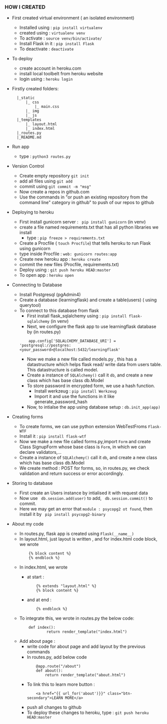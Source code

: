 ### HOW I CREATED 
- First created virtual environment ( an isolated environment)
  - Installed using : ``` pip install virtualenv ```
  - created using : ``` virtualenv venv ```
  - To activate : ``` source venv/bin/activate/ ```
  - Install Flask in it : ``` pip install Flask ```
  - To deactivate : ``` deactivate ```

- To deploy 
  - create account in heroku.com
  - install local toolbelt from heroku website
  - login using : ```heroku login```

  
- Firstly created folders:

		|_static
			|_ css
				|_ main.css
			|_ img
			|_ js
		|_templates
			|_ layout.html
			|_ index.html
		|_routes.py
		|_README.md

- Run app 
	- type : ``` python3 routes.py ```

- Version Control
	- Create empty repository ```git init ```
	- add all files using ``` git add  ```
	- commit using ``` git commit -m "msg" ```
	- Now create a repos in github.com
	- Use the commands in "or push an existing repository from the command line" category in github" to push of our repos to github
 
- Deploying to heroku
	- First install gunicorn server : ``` pip install gunicorn``` (in venv)
	- create a file named requirements.txt that has all python libraries we install
		- type : ``` pip freeze > requirements.txt ```
	- Create a Procfile ( ``` touch Procfile ```) that tells heroku to run Flask using gunicorn
	- type inside Procfile : ```web: gunicorn routes:app```
	- Create new heroku app : ``` heroku create ```
	- commit the new files (Procfile, requirements.txt)
	- Deploy using : ```git push heroku HEAD:master```
	- To open app : ```heroku open```

- Connecting to Database
  - Install Postgresql (pgAdmin4)
  - Create a database (learningflask) and  create a table(users) ( using querytool)
  - To connect to this database from flask
	- First install flask_sqlalchemy using : ``` pip install flask-sqlalchemy ``` (in venv)
	- Next, we configure the flask app to use learningflask database by (in routes.py) 
	```
		app.config['SQLALCHEMY_DATABASE_URI'] = 'postgresql://postgres:<your_password>@localhost:5432/learningflask'
	```
	- Now we make a new file called models.py , this has a datastructure which helps flask read/ write data from users table. This datastructure is called model.
	- Create a instance of 	``SQLAlchemy()`` call it ``db``, and create a new class which has base class db.Model
	- To store password in encrypted form, we use a hash function.
		- Install werkzeug : ``` pip install Werkzeug ```
		- Import it and use the functions in it like generate_password_hash
	- Now, to intialse the app using database setup : ``` db.init_app(app) ```

- Creating forms 
	- To create forms, we can use python extension WebTestFroms ``Flask-WTF``
	- Install it : ``` pip install flask-wtf ```
	- Now we make a new file called forms.py,import ``Form`` and create Class SignupForm whose base class is ``Form``, in which we can declare validators,...
	- Create a instance of 	``SQLAlchemy()`` call it ``db``, and create a new class which has base class db.Model
	- We create method : POST for forms, so, in routes.py, we check validation and return success or error accordingly.

- Storing to database 
	- First create an Users instance by intialised it with request data
	- Now use ``` db.session.add(user)``` to add, ``` db.session.commit()``` to commit.
	- Here we may get an error that ``` module : psycopg2 ot found ```, then install it by ``` pip install psycopg2-binary```
	


- About my code 
	- In routes.py, flask app is created using ```Flask(__name__)```
	- In layout.html, just layout is written , and for index.html code block, we wrote
		```
			{% block content %}
			{% endblock %}
		```
	- In index.html, we wrote 
		- at start :
			```
				{% extends "layout.html" %}
				{% block content %}
			```
		
		- and at end :
			```
				{% endblock %}
			```
	- To integrate this, we wrote in routes.py the below code:
		```
			def index():
        			return render_template("index.html")
		```
	- Add about page :
		- write code for about page and add layout by the previous commands
		- In routes.py, add below code
			```
				@app.route("/about")
				def about():
					return render_template("about.html")
			```
		- To link this to learn more button :
			```
				<a href="{{ url_for('about')}}" class="btn-secondary">LEARN MORE</a>
			```
		- push all changes to github
		- To deploy these changes to heroku, type : ``` git push heroku HEAD:master  ```

	
		

